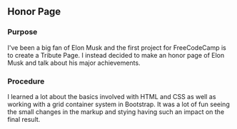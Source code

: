 ## Honor Page

### Purpose

I've been a big fan of Elon Musk and the first project for FreeCodeCamp is to create a Tribute Page. I instead decided to make an honor page of Elon Musk and talk about his major achievements.

### Procedure

I learned a lot about the basics involved with HTML and CSS as well as working with a grid container system in Bootstrap. It was a lot of fun seeing the small changes in the markup and stying having such an impact on the final result.
